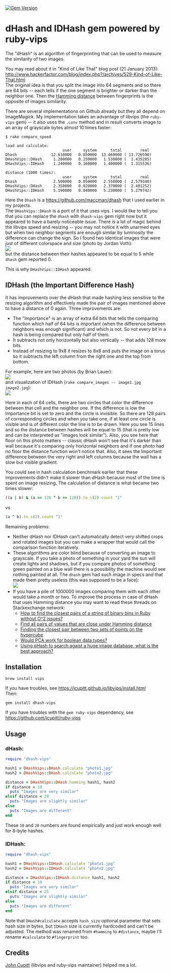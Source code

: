 [![Gem Version](https://badge.fury.io/rb/dhash-vips.svg)](http://badge.fury.io/rb/dhash-vips)

# dHash and IDHash gem powered by ruby-vips

The "dHash" is an algorithm of fingerprinting that can be used to measure the similarity of two images.

You may read about it in "Kind of Like That" blog post (21 January 2013): http://www.hackerfactor.com/blog/index.php?/archives/529-Kind-of-Like-That.html  
The original idea is that you split the image into 64 segments and so there are 64 bits -- each tells if the one segment is brighter or darker than the neighbor one. Then the [Hamming distance](https://en.wikipedia.org/wiki/Hamming_distance) between fingerprints is the opposite of images similarity.

There are several implementations on Github already but they all depend on ImageMagick. My implementation takes an advantage of libvips (the `ruby-vips` gem) -- it also uses the `.conv` method and in result converts image to an array of grayscale bytes almost 10 times faster:
```
$ rake compare_speed

load and calculate:
                         user     system      total        real
Dhash               12.610000   0.850000  13.460000 ( 13.726590)
DHashVips::DHash     1.280000   0.250000   1.530000 (  1.435285)
DHashVips::IDHash    1.240000   0.160000   1.400000 (  1.315536)

distance (1000 times):
                         user     system      total        real
Dhash                2.500000   0.050000   2.550000 (  2.579340)
DHashVips::DHash     2.350000   0.020000   2.370000 (  2.401252)
DHashVips::IDHash    5.190000   0.040000   5.230000 (  5.279742)
```

Here the `Dhash` is a https://github.com/maccman/dhash that I used earlier in my projects.  
The `DHashVips::DHash` is a port of it that uses vips. I would like to tell you that you can replace the `dhash` with `dhash-vips` gem right now but it appeared to have a barely noticeable issue. There is a lot of magic behind the libvips speed and resizing -- you may not notice it with unarmed eyes but when two neighbor segments are enough similar by luminosity the difference can change the sign. So I found two identical images that were just of different colorspace and size (photo by Jordan Voth):  
![](https://storage.googleapis.com/dhash-vips.nakilon.pro/dhash_issue_example.png)  
but the distance between their hashes appeared to be equal to 5 while `dhash` gem reported 0.

This is why `DHashVips::IDHash` appeared.

## IDHash (the Important Difference Hash)

It has improvements over the dHash that made hashing less sensitive to the resizing algorithm and effectively made the pair of images mentioned above to have a distance of 0 again. Three improvements are:  
* The "Importance" is an array of extra 64 bits that tells the comparing function which half of 64 bits is important (when the difference between neighbors was enough significant) and which is not. So not every bit in a hash is being compared but only half of them.
* It subtracts not only horizontally but also vertically -- that adds 128 more bits.
* Instead of resizing to 9x8 it resizes to 8x8 and puts the image on a torus so it subtracts the left column from the right one and the top from bottom.

For example, here are two photos (by Brian Lauer):  
![](https://storage.googleapis.com/dhash-vips.nakilon.pro/idhash_example_in.png)  
and visualization of IDHash (`rake compare_images -- image1.jpg image2.jpg`):  
![](https://storage.googleapis.com/dhash-vips.nakilon.pro/idhash_example_out.png)  

Here in each of 64 cells, there are two circles that color the difference between that cell and the neighbor one. If the difference is low the Importance bit is set to zero and the circle is invisible. So there are 128 pairs of corresponding circles and when you take one, if at least one circle is visible and is of different color the line is to be drawn. Here you see 15 lines and so the distance between hashes will be equal to 15 (that is pretty low and can be interpreted as "images look similar"). Also, you see here that floor on this photo matters -- classic dHash won't see that it's darker than wall because it's comparing only horizontal neighbors and if one photo had no floor the distance function won't notice that. Also, it sees the Important difference between the very right and left columns because the wall has a slow but visible gradient.

You could see in hash calculation benchmark earlier that these improvements didn't make it slower than dHash because most of the time is spent on image resizing. The calculation of distance is what became two times slower:
```ruby
((a | b) & (a >> 128 ^ b >> 128)).to_s(2).count "1"
```
vs
```ruby
(a ^ b).to_s(2).count "1"
```

Remaining problems:  
* Neither dHash nor IDHash can't automatically detect very shifted crops and rotated images but you can make a wrapper that would call the comparison function iteratively.  
* These algorithms are color blind because of converting an image to grayscale. If you take a photo of something in your yard the sun will create lights and shadows, but if you compare photos of something green painted on a blue wall there is a possibility the machine would see nothing painted at all. The `dhash` gem had such image in specs and that made them pretty useless (this was supposed to be a face):  
![](https://storage.googleapis.com/dhash-vips.nakilon.pro/colorblind.png)  
* If you have a pile of 1000000 images comparing them with each other would take a month or two. To improve the process in case of dHash that uses Hamming distance you may want to read these threads on Stackexchange network:  
  * [How to find the closest pairs of a string of binary bins in Ruby without O^2 issues?](https://stackoverflow.com/q/8734034/322020)  
  * [Find all pairs of values that are close under Hamming distance](https://cstheory.stackexchange.com/q/18516/27420)  
  * [Finding the closest pair between two sets of points on the hypercube](https://cstheory.stackexchange.com/q/16322/27420)  
  * [Would PCA work for boolean data types?](https://stats.stackexchange.com/q/159705/1125)  
  * [Using pHash to search agaist a huge image database, what is the best approach?](https://stackoverflow.com/q/18257641/322020)  

## Installation

    brew install vips

If you have troubles, see https://jcupitt.github.io/libvips/install.html  
Then:

    gem install dhash-vips

If you have troubles with the `gem ruby-vips` dependency, see https://github.com/jcupitt/ruby-vips  

## Usage

### dHash:

```ruby
require "dhash-vips"

hash1 = DHashVips::DHash.calculate "photo1.jpg"
hash2 = DHashVips::DHash.calculate "photo2.jpg"

distance = DHashVips::DHash.hamming hash1, hash2
if distance < 10
  puts "Images are very similar"
elsif distance < 20
  puts "Images are slightly similar"
else
  puts "Images are different"
end
```

These `10` and `20` numbers are found empirically and just work enough well for 8-byte hashes.

### IDHash:

```ruby
require "dhash-vips"

hash1 = DHashVips::IDHash.calculate "photo1.jpg"
hash2 = DHashVips::IDHash.calculate "photo2.jpg"

distance = DHashVips::IDHash.distance hash1, hash2
if distance < 10
  puts "Images are very similar"
elsif distance < 25
  puts "Images are slightly similar"
else
  puts "Images are different"
end
```

Note that `DHash#calculate` accepts `hash_size` optional parameter that sets hash size in bytes, but `IDHash` size is currently hardcoded and can't be adjusted. The method was renamed from `#hamming` to `#distance`, maybe I'll rename `#calculate` to `#fingerprint` too.

## Credits

[John Cupitt](https://github.com/jcupitt) (libvips and ruby-vips maintainer) helped me a lot.
